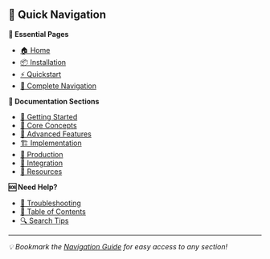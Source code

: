 <!-- Sidebar Navigation for Individual Pages -->

## 🧭 Quick Navigation

**🚀 Essential Pages**
- [🏠 Home](index.md)
- [📦 Installation](installation.md)
- [⚡ Quickstart](quickstart.md)
- [🧭 Complete Navigation](navigation.md)

**📖 Documentation Sections**
- [🚀 Getting Started](getting-started/)
- [🧠 Core Concepts](algorithms.md)
- [🔬 Advanced Features](streaming.md)
- [🏗️ Implementation](api.md)
- [🚀 Production](deployment.md)
- [🔗 Integration](integration.md)
- [📂 Resources](datasets/)

**🆘 Need Help?**
- [🔧 Troubleshooting](troubleshooting.md)
- [📑 Table of Contents](table_of_contents.md)
- [🔍 Search Tips](navigation.md#search-tips)

---

*💡 Bookmark the [Navigation Guide](navigation.md) for easy access to any section!*
